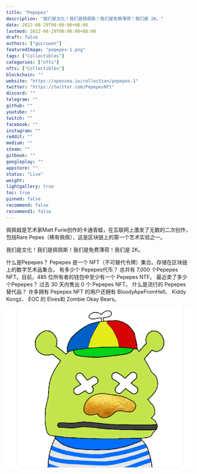 ```yaml
---
title: "Pepepes"
description: "我们是文化！我们是佩佩斯！我们是免费薄荷！我们是 2K。"
date: 2022-08-29T00:00:00+08:00
lastmod: 2022-08-29T00:00:00+08:00
draft: false
authors: ["guiruwen"]
featuredImage: "pepepes-1.png"
tags: ["Collectibles"]
categories: ["nfts"]
nfts: ["Collectibles"]
blockchain: ""
website: "https://opensea.io/collection/pepepes-1"
twitter: "https://twitter.com/PepepesNft"
discord: ""
telegram: ""
github: ""
youtube: ""
twitch: ""
facebook: ""
instagram: ""
reddit: ""
medium: ""
steam: ""
gitbook: ""
googleplay: ""
appstore: ""
status: "Live"
weight: 
lightgallery: true
toc: true
pinned: false
recommend: false
recommend1: false
---
```

佩佩蛙是艺术家Matt Furie创作的卡通青蛙，在互联网上激发了无数的二次创作，包括Rare Pepes（稀有佩佩），这是区块链上的第一个艺术实验之一。

我们是文化！我们是佩佩斯！我们是免费薄荷！我们是 2K。

什么是Pepepes？
Pepepes 是一个 NFT（不可替代令牌）集合。存储在区块链上的数字艺术品集合。
有多少个 Pepepes代币？
总共有 7,000 个Pepepes NFT。目前，485 位所有者的钱包中至少有一个 Pepepes NTF。
最近卖了多少个Pepepes？
过去 30 天内售出 0 个 Pepepes NFT。
什么是流行的 Pepepes 替代品？
许多拥有 Pepepes NFT 的用户还拥有 BloodyApeFromHell、 Kiddy Kongz、 EOC 的 Elves和 Zombie Okay Bears。

![nft](01.png)